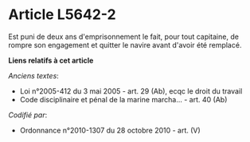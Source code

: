 # Article L5642-2

Est puni de deux ans d'emprisonnement le fait, pour tout capitaine, de rompre son engagement et quitter le navire avant
d'avoir été remplacé.

**Liens relatifs à cet article**

_Anciens textes_:

  - Loi n°2005-412 du 3 mai 2005 - art. 29 (Ab), ecqc le droit du travail
  - Code disciplinaire et pénal de la marine marcha... - art. 40 (Ab)

_Codifié par_:

  - Ordonnance n°2010-1307 du 28 octobre 2010 - art. (V)
